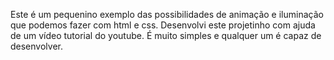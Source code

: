 Este é um pequenino exemplo das possibilidades de animação e iluminação que podemos fazer com html e css.
Desenvolvi este projetinho com ajuda de um vídeo tutorial do youtube.
É muito simples e qualquer um é capaz de desenvolver.
